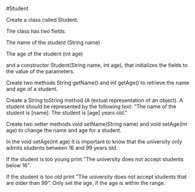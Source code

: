 #Student

Create a class called Student.

The class has two fields:

The name of the student (String name)

The age of the student (int age)

and a constructor Student(String name, int age), that initializes the fields to the value of the parameters.

Create two methods String getName() and int getAge() to retrieve the name and age of a student.

Create a String toString method (A textual representation of an object). A student should be represented by the following text: "The name of the student is [name]. The student is [age] years old."

Create two setter methods void setName(String name) and void setAge(int age) to change the name and age for a student.

In the void setAge(int age) it is important to know that the university only admits students between 16 and 99 years old. 

If the student is too young print "The university does not accept students below 16". 

If the student is too old print "The university does not accept students that are older than 99". Only set the age, if the age is within the range.
